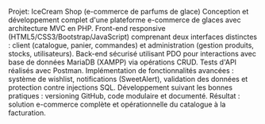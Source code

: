 Projet: IceCream Shop (e-commerce de parfums de glace)
Conception et développement complet d'une plateforme e-commerce de glaces avec architecture MVC en PHP. Front-end responsive (HTML5/CSS3/Bootstrap/JavaScript) comprenant deux interfaces distinctes : client (catalogue, panier, commandes) et administration (gestion produits, stocks, utilisateurs). Back-end sécurisé utilisant PDO pour interactions avec base de données MariaDB (XAMPP) via opérations CRUD. Tests d'API réalisés avec Postman. Implémentation de fonctionnalités avancées : système de wishlist, notifications (SweetAlert), validation des données et protection contre injections SQL. Développement suivant les bonnes pratiques : versioning GitHub, code modulaire et documenté. Résultat : solution e-commerce complète et opérationnelle du catalogue à la facturation.
